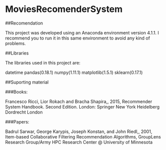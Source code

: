 # MoviesRecomenderSystem

##Recomendation

This project was developed using an Anaconda environment version 4.1.1. I recommend 
you to run it in this same environment to avoid any kind of problems.

##Libraries

The libraries used in this project are:

datetime
pandas(0.18.1)
numpy(1.11.1)
matplotlib(1.5.1)
sklearn(0.17.1)

##Suporting material

###Books: 

Francesco Ricci,  Lior Rokach and Bracha Shapira,, 2015, Recommender System Handbook. Second Edition. London: Springer New York Heidelberg Dordrecht London

###Papers:

Badrul Sarwar, George Karypis, Joseph Konstan, and John Riedl,, 2001, Item-based Collaborative Filtering Recommendation Algorithms, GroupLens Research Group/Army HPC Research Center @ University of Minnesota
